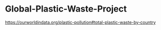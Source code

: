 # Global-Plastic-Waste-Project
https://ourworldindata.org/plastic-pollution#total-plastic-waste-by-country
